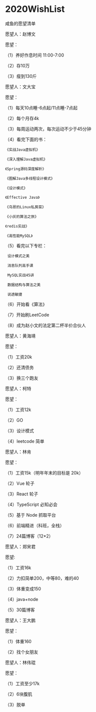 # 2020WishList
咸鱼的愿望清单

愿望人：赵博文

愿望：

（1）养好作息时间 11:00-7:00

（2）存10万
         
（3）瘦到130斤

愿望人：文大宝

愿望：

（1）每天10点睡-6点起/11点睡-7点起

（2）每个月存4k

（3）每周运动两次，每次运动不少于45分钟

（4）看完下面的书：

    《实战Java虚拟机》
    
    《深入理解Java虚拟机》
    
    《Spring源码深度解析》
    
    《图解Java多线程设计模式》
    
    《设计模式》
    
    《Effective Java》
    
    《鸟哥的Linux私房菜》
    
    《小灰的算法之旅》
    
    《redis实战》
    
    《高性能MySQL》
    
（5）看完以下专栏：

     设计模式之美
     
     消息队列高手课
     
     MySQL实战45讲
     
     数据结构与算法之美
     
     说透敏捷
     
（6）开始看《算法》

（7）开始刷LeetCode

（8）成为赵小文的法定第二杯半价合伙人

愿望人：黄海靖

愿望：

（1）工资20k

（2）还清债务

（3）换三个跑友


愿望人：柯特

愿望：

（1）工资12k

（2）GO

（3）设计模式

（4）leetcode 简单

愿望人：林肯

愿望：

（1）工资15k（明年年末的目标是 20k）

（2）Vue 轮子

（3）React 轮子

（4）TypeScript 必知必会

（5）基于 Node 抓取平台

（6）前端精进（科班，全栈）

（7）24篇博客（12*2）

愿望人：郑宋君

愿望:

（1）工资16k

（2）力扣简单200，中等80，难的40

（3）体重变成150

（4）java+node

（5）30篇博客

愿望人：王大鹏

愿望：

（1）体重160

（2）找个女朋友

愿望人：林伟琨

愿望：

（1）工资至少17k

（2）6块腹肌

（3）脱单
